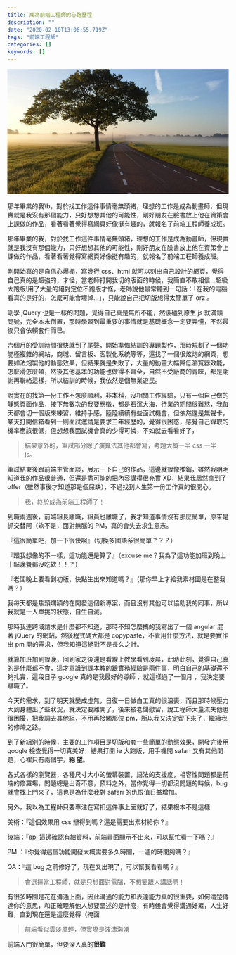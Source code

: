 ```yaml
---
title: 成為前端工程師的心路歷程
description: ""
date: "2020-02-10T13:06:55.719Z"
tags: "前端工程師"
categories: []
keywords: []
---
```


![](/img/1__T6o9RnFRw9KdQJpkBpil4g.jpeg)

那年畢業的我\b，對於找工作這件事情毫無頭緒，理想的工作是成為動畫師，但現實就是我沒有那個能力，只好想想其他的可能性，剛好朋友在臉書放上他在資策會上課做的作品，看著看著覺得寫網頁好像挺有趣的，就報名了前端工程師養成班。

那年畢業的我，對於找工作這件事情毫無頭緒，理想的工作是成為動畫師，但現實就是我沒有那個能力，只好想想其他的可能性，剛好朋友在臉書放上他在資策會上課做的作品，看著看著覺得寫網頁好像挺有趣的，就報名了前端工程師養成班。

剛開始真的是自信心爆棚，寫幾行 css、html 就可以刻出自己設計的網頁，覺得自己真的是超強的，才怪，當老師打開我切的版面的時候，我簡直不敢相信…超級大跑版!用了大量的絕對定位不跑版才怪，老師說他最常聽到一句話：「在我的電腦看真的是好的，怎麼可能會壞掉…」，只能說自己把切版想得太簡單了 orz 。

剛學 jQuery 也是一樣的問題，覺得自己真是無所不能，然後碰到原生 js 就滿頭問號，完全本末倒置，那時學習到最重要的事情就是基礎概念一定要弄懂，不然最後只會依賴套件而已。

六個月的受訓時間很快就到了尾聲，開始準備結訓的專題製作，那時規劃了一個功能極複雜的網站，商城、留言板、客製化系統等等，還找了一個很炫炮的網頁，想要如法炮製他的動態效果，但結果就是失敗了，大量的動畫大幅降低瀏覽器效能，怎麼滑怎麼頓，然後其他基本的功能也做得不齊全，自然不受廠商的青睞，都是謝謝再聯絡這樣，所以結訓的時候，我依然是個無業遊民。

說實在的找第一份工作不怎麼順利，非本科，沒相關工作經驗，只有一個自己做的靜態頁面作品，按下無數次的我要應徵，都是石沉大海，待業的期間很難熬，我每天都會切一個版來練習，維持手感，陸陸續續有些面試機會，但依然還是無聲卡，某天打開信箱看到一則面試邀請是要求三年經歷的，覺得很困惑，感覺自己錄取的機率應該很低，但想想我面試機會真的少得可憐，不如就去看看好了，

> 結果意外的，筆試部分除了演算法其他都會寫，考題大概一半 css 一半 js。

筆試結束後跟前端主管面談，展示一下自己的作品，這邊就很像推銷，雖然我明明知道我的作品很普通，但還是盡可能的把內容講得很充實 XD，結果我居然拿到了 offer（雖然事後才知道那是個屎缺），不過找到人生第一份工作真的很開心。

> 我，終於成為前端工程師了！

到職兩週後，前端組長離職，組員也離職了，我才知道事情沒有那麼簡單，原來是抓交替阿（欸不是，面對無腦的 PM，真的會失去求生意志。

『這很簡單吧，加一下很快啊』（切換多國語系很簡單？？？）

『跟我想像的不一樣，這功能還是算了』（excuse me？我為了這功能加班到晚上十點晚餐都沒吃欸！！？）

『老闆晚上要看到初版，快點生出來知道嗎？』（那你早上才給我素材圖是在整我嗎？）

我每天都是焦頭爛額的在開發這個新專案，而且沒有其他可以協助我的同事，所以我就是一人單挑的狀態，自生自滅。

那時我連跨域請求是什麼都不知道，那時不知怎麼搞的我寫出了一個 angular 混著 jQuery 的網站，然後程式碼大都是 copypaste，不管用什麼方法，就是要實作出 pm 開的需求，但我知道這絕對不是長久之計。

就算加班加到很晚，回到家之後還是看線上教學看到凌晨，此時此刻，覺得自己真的是什麼都不會，這才意識到課本教的跟實務經驗是兩件事，明白自己的基礎還不夠扎實，這段日子 google 真的是我最好的導師 ，就這樣過了一個月 ，我決定要離職了。

今天的需求，到了明天就變成虛無，日復一日做白工真的很沮喪，而且那時候壓力大到身體出了些狀況，就決定要離開了，後來被老闆慰留，說工程師大量流失他也很困擾，把我調去其他組，不用再接觸那位 pm，所以我又決定留下來了，繼續我的修煉之路。

到了新組別的時候，主要的工作項目是切版和套一些簡單的動態效果，開發完後用 google 檢查覺得一切真美好，結果打開 ie 大跑版，用手機開 safari 又有其他問題，心裡只有兩個字，**絕 望**。

各式各樣的瀏覽器，各種尺寸大小的螢幕裝置，語法的支援度，相容性問題都是前端的修羅場，問題總是出奇不意，預料之外，當你覺得一切都沒問題的時候，bug 就會找上門來了，這也是為什麼我對 safari 的仇恨值日益增加。

另外，我以為工程師只要專注在寫扣這件事上面就好了，結果根本不是這樣

美術：『這個效果用 css 辦得到嗎？還是需要出素材給你？』

後端：『api 這邊確認有給資料，前端畫面顯示不出來，可以幫忙看一下嗎？』

PM ：『你覺得這個功能開發大概需要多久時間，一週的時間夠嗎？』

QA：『這 bug 之前修好了，現在又出現了，可以幫我看看嗎？』

> 會選擇當工程師，就是只想面對電腦，不想要跟人講話啊！

有很多時間是花在溝通上面，因此溝通的能力和表達能力真的很重要，如何清楚傳達你的意思，和正確理解他人想要呈述的是什麼，有時候會覺得溝通好累，人生好難，直到現在還是這麼覺得（掩面

> 前端看似雲淡風輕，但實際是波濤洶湧

前端入門很簡單，但要深入真的**很難**
